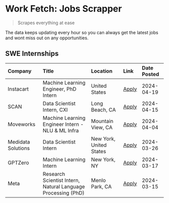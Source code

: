 # Work Fetch: Jobs Scrapper
> Scrapes everything at ease

The data keeps updating every hour so you can always get the latest jobs and wont miss out on any opportunities.

## SWE Internships
<!--START_SECTION:workfetch-->
| Company            | Title                                                        | Location                | Link                                                                                                                                                                                                                                                                        | Date Posted   |
|:-------------------|:-------------------------------------------------------------|:------------------------|:----------------------------------------------------------------------------------------------------------------------------------------------------------------------------------------------------------------------------------------------------------------------------|:--------------|
| Instacart          | Machine Learning Engineer, PhD Intern                        | United States           | [Apply](https://www.linkedin.com/jobs/view/machine-learning-engineer-phd-intern-at-instacart-3901991739?position=6&pageNum=0&refId=x4%2F%2F%2FAxx3R%2FAAi1bhJv1rw%3D%3D&trackingId=H%2F9yMipds5NTSDdfi0DPnA%3D%3D&trk=public_jobs_jserp-result_search-card)                 | 2024-04-19    |
| SCAN               | Data Scientist Intern, CXI                                   | Long Beach, CA          | [Apply](https://www.linkedin.com/jobs/view/data-scientist-intern-cxi-at-scan-3899690492?position=3&pageNum=0&refId=x4%2F%2F%2FAxx3R%2FAAi1bhJv1rw%3D%3D&trackingId=M3%2BGAgTzhUVwM3Twz7NU%2Fw%3D%3D&trk=public_jobs_jserp-result_search-card)                               | 2024-04-15    |
| Moveworks          | Machine Learning Engineer Intern - NLU & ML Infra            | Mountain View, CA       | [Apply](https://www.linkedin.com/jobs/view/machine-learning-engineer-intern-nlu-ml-infra-at-moveworks-3885205610?position=8&pageNum=0&refId=x4%2F%2F%2FAxx3R%2FAAi1bhJv1rw%3D%3D&trackingId=oXtAAkKpWA2cFB2m3uBKYw%3D%3D&trk=public_jobs_jserp-result_search-card)          | 2024-04-04    |
| Medidata Solutions | Data Scientist Intern                                        | New York, United States | [Apply](https://www.linkedin.com/jobs/view/data-scientist-intern-at-medidata-solutions-3810253704?position=9&pageNum=0&refId=x4%2F%2F%2FAxx3R%2FAAi1bhJv1rw%3D%3D&trackingId=N%2BL%2F1%2BCDAmoRlEqlM8D6ig%3D%3D&trk=public_jobs_jserp-result_search-card)                   | 2024-03-26    |
| GPTZero            | Machine Learning Intern                                      | New York, NY            | [Apply](https://www.linkedin.com/jobs/view/machine-learning-intern-at-gptzero-3860723963?position=5&pageNum=0&refId=x4%2F%2F%2FAxx3R%2FAAi1bhJv1rw%3D%3D&trackingId=bGU88sQIJZv0HH%2B9s6P1Vg%3D%3D&trk=public_jobs_jserp-result_search-card)                                | 2024-03-17    |
| Meta               | Research Scientist Intern, Natural Language Processing (PhD) | Menlo Park, CA          | [Apply](https://www.linkedin.com/jobs/view/research-scientist-intern-natural-language-processing-phd-at-meta-3858718375?position=7&pageNum=0&refId=x4%2F%2F%2FAxx3R%2FAAi1bhJv1rw%3D%3D&trackingId=XfhM6xwE8KKg6hIqccuz%2BA%3D%3D&trk=public_jobs_jserp-result_search-card) | 2024-03-15    |
<!--END_SECTION:workfetch-->
